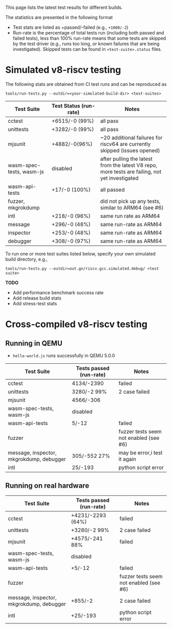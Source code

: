 This page lists the latest test results for different builds.

The statistics are presented in the following format
- Test stats are listed as +passed/-failed (e.g., `+1000/-2`)
- Run-rate is the percentage of total tests run (including both passed and failed tests), less than 100% run-rate means that some tests are skipped by the test driver (e.g., runs too long, or known failures that are being investigated). Skipped tests can be found in `<test-suite>.status` files.

# Simulated v8-riscv testing

The following stats are obtained from CI test runs and can be reproduced as
```
tools/run-tests.py --outdir=<your-simulated-build-dir> <test-suites>
```


| Test Suite | Test Status (run-rate)| Notes |
| - | - | - |
| cctest | +6515/-0 (99%) | all pass |
| unittests | +3282/-0 (99%) | all pass |
| mjsunit | +4882/-0(96%) | ~20 additional failures for riscv64 are currently skipped (issues opened)|
| wasm-spec-tests, wasm-js | disabled | after pulling the latest from the latest V8 repo, more tests are failing, not yet investigated  |
| wasm-api-tests | +17/-0 (100%) | all passed |
| fuzzer, mkgrokdump | | did not pick up any tests, similar to ARM64 (see #6)|
| intl | +218/-0 (96%) | same run rate as ARM64 |
| message | +296/-0 (48%) | same run-rate as ARM64 |
| inspector | +253/-0 (48%) | same run-rate as ARM64 |
| debugger | +308/-0 (97%) | same run-rate as ARM64 |

To run one or more test suites listed below, specify your own simulated build directory, e.g.,
```
tools/run-tests.py --outdir=out.gn/riscv.gcc.simulated.debug/ <test suite>
```

**TODO**
- Add performance benchmark success rate
- Add release build stats
- Add stress-test stats

# Cross-compiled v8-riscv testing

## Running in QEMU

- `hello-world.js` runs successfully in QEMU 5.0.0

| Test Suite | Tests passed (run-rate)| Notes |
| - | - | - |
| cctest |4134/-2390|failed|
| unittests | 3280/-2 99%| 2 case failed|
| mjsunit | 4566/-306 | |
| wasm-spec-tests, wasm-js | disabled | |
| wasm-api-tests |5/-12|failed|
| fuzzer | | fuzzer tests seem not enabled (see #6)|
| message, inspector, mkgrokdump, debugger |305/-552 27%|may be error,i test it again|
|intl|25/-193|python script error|

## Running on real hardware 

| Test Suite | Tests passed (run-rate)| Notes |
| - | - | - |
| cctest | +4231/-2293 (64%)|failed|
| unittests | +3280/-2 99%| 2 case failed |
| mjsunit | +4575/-241 88%|failed |
| wasm-spec-tests, wasm-js | disabled | |
| wasm-api-tests |+5/-12|failed |
| fuzzer | | fuzzer tests seem not enabled (see #6)|
| message, inspector, mkgrokdump, debugger |+855/-2|2 case failed|
|intl|+25/-193|python script error|
